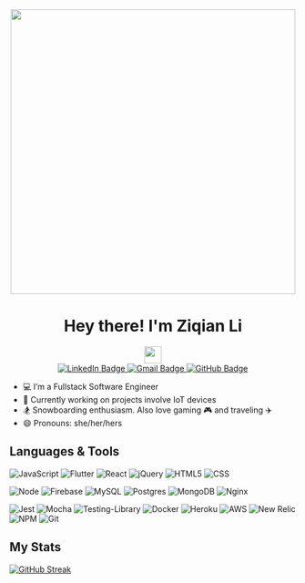 <div id="header" align="center">
  <img src="https://media.giphy.com/media/DDZUE5g8YgklCgQKaf/giphy.gif" width="500"/>
  
   <h1>
    Hey there! I'm Ziqian Li
  </h1>
     
  <img src="https://media.giphy.com/media/hvRJCLFzcasrR4ia7z/giphy.gif" width="30px"/>
  
  <div id="badges">
    <a href="(https://www.linkedin.com/in/ziqianli1992)">
      <img src="https://img.shields.io/badge/LinkedIn-blue?style=for-the-badge&logo=linkedin&logoColor=white" alt="LinkedIn Badge"/>
    </a>
    <a href="mailto:liziqian1992@gmail.com">
      <img src="https://img.shields.io/badge/gmail%20-%23D14836.svg?&style=for-the-badge&logo=gmail&logoColor=white" alt="Gmail Badge"/>
    </a>
    <a href="https://github.com/zxl3269117">
      <img src="https://img.shields.io/badge/github%20-%23121011.svg?&style=for-the-badge&logo=github&logoColor=#181717" alt="GitHub Badge"/>
    </a>
  </div>

</div>

- 💻 I’m a Fullstack Software Engineer
- 🌱 Currently working on projects involve IoT devices
- 🏂 Snowboarding enthusiasm. Also love gaming 🎮 and traveling ✈️
- 😄 Pronouns: she/her/hers

## Languages & Tools
![JavaScript](https://img.shields.io/badge/Javascript-%23323330.svg?style=flat-square&logo=javascript&logoColor=%23F7DF1E)
![Flutter](https://img.shields.io/badge/Flutter-color%3D%2302569B?style=flat&logo=flutter&color=%2302569B)
![React](https://img.shields.io/badge/React-%2320232a.svg?style=flat-square&logo=react&logoColor=%2361DAFB)
![jQuery](https://img.shields.io/badge/jquery-%230769AD.svg?style=flat-square&logo=jquery&logoColor=white)
![HTML5](https://img.shields.io/badge/html5-%23E34F26.svg?style=flat-squre&logo=html5&logoColor=white)
![CSS](https://img.shields.io/badge/CSS3-%231572B6.svg?&style=flat-square&logo=css3&logoColor=#1572B6)

![Node](https://img.shields.io/badge/Node.js%20-%2343853D.svg?&style=flat-square&logo=node.js&logoColor=white)
![Firebase](https://img.shields.io/badge/Firebase-Firebase?style=flat&logo=firebase&color=grey)
![MySQL](https://img.shields.io/badge/MySQL-%2300f.svg?&style=flat-square&logo=mysql&logoColor=white)
![Postgres](https://img.shields.io/badge/postgres-%23316192.svg?style=flat-square&logo=postgresql&logoColor=white)
![MongoDB](https://img.shields.io/badge/MongoDB-%234ea94b.svg?&style=flat-square&logo=mongodb&logoColor=white)
![Nginx](https://img.shields.io/badge/nginx-%23009639.svg?style=flat-square&logo=nginx&logoColor=white)

![Jest](https://img.shields.io/badge/Jest%20-%23C21325.svg?&style=flat-square&logo=Jest&logoColor=white)
![Mocha](https://img.shields.io/badge/-mocha-%238D6748?style=flat-square&logo=mocha&logoColor=white)
![Testing-Library](https://img.shields.io/badge/-TestingLibrary-%23E33332?style=flat-square&logo=testing-library&logoColor=white)
![Docker](https://img.shields.io/badge/docker-%230db7ed.svg?style=flat-square&logo=docker&logoColor=white)
![Heroku](https://img.shields.io/badge/heroku-%23430098.svg?style=flat-square&logo=heroku&logoColor=white)
![AWS](https://img.shields.io/badge/AWS-%23FF9900.svg?style=flat-square&logo=amazon-aws&logoColor=white)
![New Relic](https://img.shields.io/badge/New%20Relic-%23F05033.svg?style=flat-square&logo=New%20Relic&logoColor=#008C99)
![NPM](https://img.shields.io/badge/NPM-%23000000.svg?style=flat-square&logo=npm&logoColor=white)
![Git](https://img.shields.io/badge/git-%23F05033.svg?style=flat-square&logo=git&logoColor=white)

## My Stats
[![GitHub Streak](https://streak-stats.demolab.com?user=zxl3269117&theme=cobalt&hide_border=true)](https://git.io/streak-stats)

<!-- For future use -->
<!-- [![Ziqian Li's GitHub stats](https://github-readme-stats.vercel.app/api?username=zxl3269117&count_private=true)](https://github.com/anuraghazra/github-readme-stats) -->
<!-- [![Top Langs](https://github-readme-stats.vercel.app/api/top-langs/?username=zxl3269117&layout=compact)](https://github.com/anuraghazra/github-readme-stats) -->


<!---
zxl3269117/zxl3269117 is a ✨ special ✨ repository because its `README.md` (this file) appears on your GitHub profile.
You can click the Preview link to take a look at your changes.
--->

